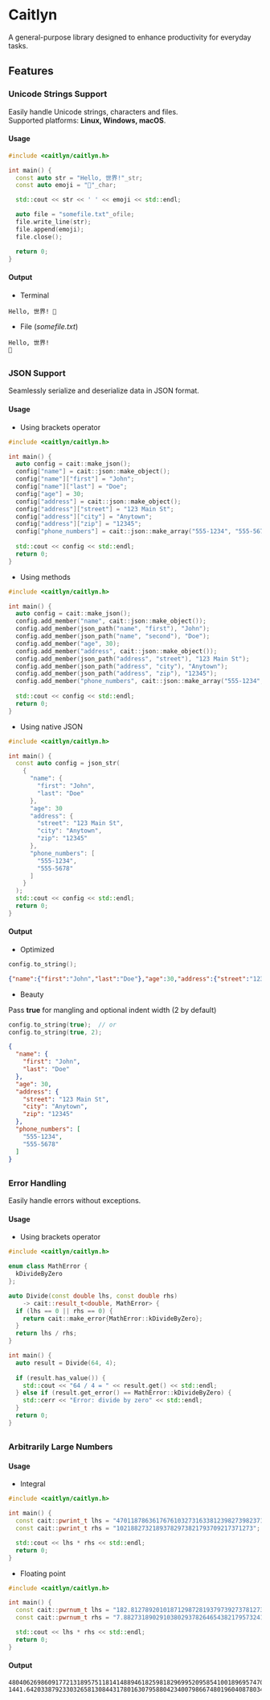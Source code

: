# Caitlyn
A general-purpose library designed to enhance productivity for everyday tasks.

## Features

### Unicode Strings Support
Easily handle Unicode strings, characters and files.\
Supported platforms: **Linux, Windows, macOS**.

#### Usage
```c++
#include <caitlyn/caitlyn.h>

int main() {
  const auto str = "Hello, 世界!"_str;
  const auto emoji = "🙂"_char;

  std::cout << str << ' ' << emoji << std::endl;

  auto file = "somefile.txt"_ofile;
  file.write_line(str);
  file.append(emoji);
  file.close();

  return 0;
}
```
#### Output
- Terminal
```text
Hello, 世界! 🙂
```
- File (_somefile.txt_)
```text
Hello, 世界!
🙂
```
##

### JSON Support
Seamlessly serialize and deserialize data in JSON format.

#### Usage
- Using brackets operator
```c++
#include <caitlyn/caitlyn.h>

int main() {
  auto config = cait::make_json();
  config["name"] = cait::json::make_object();
  config["name"]["first"] = "John";
  config["name"]["last"] = "Doe";
  config["age"] = 30;
  config["address"] = cait::json::make_object();
  config["address"]["street"] = "123 Main St";
  config["address"]["city"] = "Anytown";
  config["address"]["zip"] = "12345";
  config["phone_numbers"] = cait::json::make_array("555-1234", "555-5678");
  
  std::cout << config << std::endl;
  return 0;
}
```

- Using methods
```c++
#include <caitlyn/caitlyn.h>

int main() {
  auto config = cait::make_json();
  config.add_member("name", cait::json::make_object());
  config.add_member(json_path("name", "first"), "John");
  config.add_member(json_path("name", "second"), "Doe");
  config.add_member("age", 30);
  config.add_member("address", cait::json::make_object());
  config.add_member(json_path("address", "street"), "123 Main St");
  config.add_member(json_path("address", "city"), "Anytown");
  config.add_member(json_path("address", "zip"), "12345");
  config.add_member("phone_numbers", cait::json::make_array("555-1234", "555-5678"));
  
  std::cout << config << std::endl;
  return 0;
}
```
- Using native JSON
```c++
#include <caitlyn/caitlyn.h>

int main() {
  const auto config = json_str(
    {
      "name": {
        "first": "John",
        "last": "Doe"
      },
      "age": 30
      "address": {
        "street": "123 Main St",
        "city": "Anytown",
        "zip": "12345"
      },
      "phone_numbers": [
        "555-1234",
        "555-5678"
      ]
    }
  );
  std::cout << config << std::endl;
  return 0;
}
```
#### Output
- Optimized
```c++
config.to_string();
```
```json
{"name":{"first":"John","last":"Doe"},"age":30,"address":{"street":"123 Main St","city":"Anytown","zip":"12345"},"phone_numbers":["555-1234","555-5678"]}
```
- Beauty

Pass **true** for mangling and optional indent width (2 by default)
```c++
config.to_string(true);  // or
config.to_string(true, 2);
```
```json
{
  "name": {
    "first": "John",
    "last": "Doe"
  },
  "age": 30,
  "address": {
    "street": "123 Main St",
    "city": "Anytown",
    "zip": "12345"
  },
  "phone_numbers": [
    "555-1234",
    "555-5678"
  ]
}
```
##

### Error Handling
Easily handle errors without exceptions.

#### Usage
- Using brackets operator
```c++
#include <caitlyn/caitlyn.h>

enum class MathError {
  kDivideByZero
};

auto Divide(const double lhs, const double rhs)
    -> cait::result_t<double, MathError> {
  if (lhs == 0 || rhs == 0) {
    return cait::make_error{MathError::kDivideByZero};
  }
  return lhs / rhs;
}

int main() {
  auto result = Divide(64, 4);
  
  if (result.has_value()) {
    std::cout << "64 / 4 = " << result.get() << std::endl;
  } else if (result.get_error() == MathError::kDivideByZero) {
    std::cerr << "Error: divide by zero" << std::endl;
  }
  return 0;
}
```
##

### Arbitrarily Large Numbers

#### Usage
- Integral
```c++
#include <caitlyn/caitlyn.h>

int main() {
  const cait::pwrint_t lhs = "47011878636176761032731633812398273982371829";
  const cait::pwrint_t rhs = "10218827321893782973821793709217371273";

  std::cout << lhs * rhs << std::endl;
  return 0;
}
```
- Floating point
```c++
#include <caitlyn/caitlyn.h>

int main() {
  const cait::pwrnum_t lhs = "182.81278920101871298728193797392737812737";
  const cait::pwrnum_t rhs = "7.8827318902910380293782646543821795732418";

  std::cout << lhs * rhs << std::endl;
  return 0;
}
```
#### Output
```text
480406269860917721318957511814148894618259818296995209585410018969574705029068317
1441.64203387923303265813084431780163079588042340079866748019604087803446244208066
```
